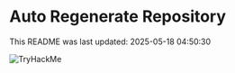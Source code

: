 # Auto Regenerate Repository

This README was last updated: 2025-05-18 04:50:30

 ![TryHackMe](https://tryhackme.com/badge/533634)